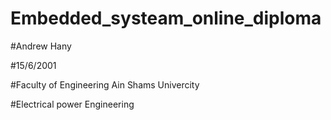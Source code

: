 # Embedded_systeam_online_diploma

#Andrew Hany

#15/6/2001

#Faculty of Engineering Ain Shams Univercity

#Electrical power Engineering 

